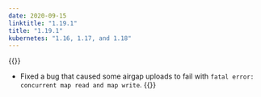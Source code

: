 ```yaml
---
date: 2020-09-15
linktitle: "1.19.1"
title: "1.19.1"
kubernetes: "1.16, 1.17, and 1.18"
---
```


{{<fixes>}}
* Fixed a bug that caused some airgap uploads to fail with `fatal error: concurrent map read and map write`.
{{</fixes>}}
